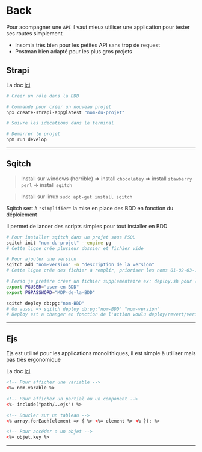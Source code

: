 # Back

Pour acompagner une `API` il vaut mieux utiliser une application pour tester ses routes simplement

- Insomia très bien pour les petites API sans trop de request
- Postman bien adapté pour les plus gros projets

## Strapi

La doc [ici](https://docs.strapi.io/developer-docs/latest/developer-resources/database-apis-reference/rest-api.html#api-parameters)

```bash
# Créer un rôle dans la BDD

# Commande pour créer un nouveau projet
npx create-strapi-app@latest "nom-du-projet"

# Suivre les idications dans le terminal

# Démarrer le projet
npm run develop
```

---

## Sqitch

> Install sur windows (horrible) => install `chocolatey` => install `stawberry perl` => install `sqitch`

> Install sur linux `sudo apt-get install sqitch`

Sqitch sert à `"simplifier"` la mise en place des BDD en fonction du déploiement

Il permet de lancer des scripts simples pour tout installer en BDD

```bash
# Pour installer sqitch dans un projet sous PSQL
sqitch init "nom-du-projet" --engine pg
# Cette ligne crée plusieur dossier et fichier vide

# Pour ajouter une version
sqitch add "nom-version" -n "description de la version"
# Cette ligne crée des fichier à remplir, prioriser les noms 01-02-03-...

# Perso je préfère créer un fichier supplémentaire ex: deploy.sh pour lancer mon script
export PGUSER="user-en-BDD"
export PGPASSWORD="MDP-de-la-BDD"

sqitch deploy db:pg:"nom-BDD"
# Ou aussi => sqitch deploy db:pg:"nom-BDD" "nom-version"
# Deploy est a changer en fonction de l'action voulu deploy/revert/verify
```

---

## Ejs

Ejs est utilisé pour les applications monolithiques, il est simple à utiliser mais pas très ergonomique

La doc [ici](https://ejs.co/#docs)

```html
<!-- Pour afficher une variable -->
<%= nom-varable %>

<!-- Pour afficher un partial ou un component -->
<%- include("path/..ejs") %>

<!-- Boucler sur un tableau -->
<% array.forEach(element => { %> <%= element %> <% }); %>

<!-- Pour accéder a un objet -->
<%= objet.key %>
```

---
